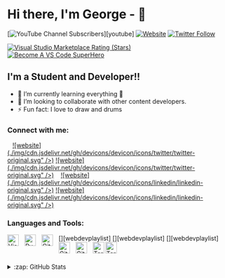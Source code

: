 # Hi there, I'm George - 👋 

[![YouTube Channel Subscribers](https://img.shields.io/youtube/channel/subscribers/UCDCHcqyeQgJ-jVSd6VJkbCw?logo=youtube&logoColor=red&style=for-the-badge)][youtube]
[![Website](https://img.shields.io/website?label=bynutsu.com&style=for-the-badge&url=https%3A%2F%2Fbynutsu.com)](https://bynutsu.com)
[![Twitter Follow](https://img.shields.io/twitter/follow/bynutsu?color=1DA1F2&logo=twitter&style=for-the-badge)](https://twitter.com/intent/follow?original_referer=https%3A%2F%2Fgithub.com%2Fbynutsu&screen_name=bynutsu)

[![Visual Studio Marketplace Rating (Stars)](https://img.shields.io/visual-studio-marketplace/stars/bynutsu.bynutsu-theme?label=bynutsu%20VS%20Code%20Theme&logo=visualstudiocode&logoColor=ff652f&style=for-the-badge)](https://marketplace.visualstudio.com/items?itemName=bynutsu.bynutsu-theme)
[![Become A VS Code SuperHero](https://img.shields.io/badge/-Become%20A%20VS%20Code%20SuperHero%20%E2%86%92-gray.svg?colorB=ff652f&style=for-the-badge)](https://vsCodeHero.com)


## I'm a Student and Developer!!

- 🌱 I’m currently learning everything 🤣
- 👯 I’m looking to collaborate with other content developers.
- ⚡ Fun fact: I love to draw and drums

### Connect with me:
&nbsp;&nbsp;
[![website](./img/cdn.jsdelivr.net/gh/devicons/devicon/icons/twitter/twitter-original.svg" />)](https://twitter.com/bynutsu#gh-light-mode-only)
[![website](./img/cdn.jsdelivr.net/gh/devicons/devicon/icons/twitter/twitter-original.svg" />)](https://twitter.com/bynutsu#gh-dark-mode-only)
&nbsp;&nbsp;
[![website](./img/cdn.jsdelivr.net/gh/devicons/devicon/icons/linkedin/linkedin-original.svg" />)](https://linkedin.com/in/bynutsu#gh-light-mode-only)
[![website](./img/cdn.jsdelivr.net/gh/devicons/devicon/icons/linkedin/linkedin-original.svg" />)](https://linkedin.com/in/bynutsu#gh-dark-mode-only)
&nbsp;&nbsp;

### Languages and Tools:

[<img align="left" alt="Visual Studio Code" width="26px" src="https://cdn.jsdelivr.net/gh/devicons/devicon/icons/vscode/vscode-original.svg" style="padding-right:10px;" />][webdevplaylist]
[<img align="left" alt="PyCharm" width="26px" src="https://cdn.jsdelivr.net/gh/devicons/devicon/icons/pycharm/pycharm-original.svg" style="padding-right:10px;" />][webdevplaylist]
[<img align="left" alt="Git" width="26px" src="https://cdn.jsdelivr.net/gh/devicons/devicon/icons/git/git-original.svg" style="padding-right:10px;" />][webdevplaylist]
[<img align="left" alt="GitHub" width="26px" src="https://user-images.githubusercontent.com/3369400/139447912-e0f43f33-6d9f-45f8-be46-2df5bbc91289.png" style="padding-right:10px;" />](https://www.youtube.com/playlist?list=PLkwxH9e_vrAJ0WbEsFA9W3I1W-g_BTsbt#gh-dark-mode-only)
[<img align="left" alt="GitHub" width="26px" src="https://user-images.githubusercontent.com/3369400/139448065-39a229ba-4b06-434b-bc67-616e2ed80c8f.png" style="padding-right:10px;" />](https://www.youtube.com/playlist?list=PLkwxH9e_vrAJ0WbEsFA9W3I1W-g_BTsbt#gh-light-mode-only)
[<img align="left" alt="Terminal" width="26px" src="./img/terminal-light.svg" />](https://www.youtube.com/playlist?list=PLkwxH9e_vrAJ0WbEsFA9W3I1W-g_BTsbt#gh-light-mode-only)
[<img align="left" alt="Terminal" width="26px" src="./img/terminal-dark.svg" />](https://www.youtube.com/playlist?list=PLkwxH9e_vrAJ0WbEsFA9W3I1W-g_BTsbt#gh-dark-mode-only)

<br />
<br />


</details>

<details>
  <summary>:zap: GitHub Stats</summary>

  <img align="left" alt="bynutsu
's GitHub Stats" src="https://github-readme-stats.vercel.app/api?username=bynutsu
&show_icons=true&hide_border=false&title_color=ff652f&icon_color=FFE400&bg_color=09131B&text_color=ffffff&border_color=0c1a25" />

</details>

[twitter]: https://twitter.com/bynutsu
[instagram]: https://instagram.com/bynutsu
[linkedin]: https://linkedin.com/in/bynutsu

